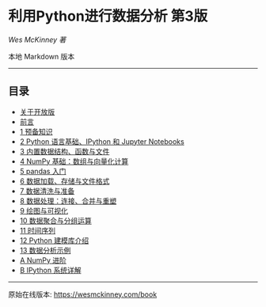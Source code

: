 # 利用Python进行数据分析 第3版

*Wes McKinney 著*

本地 Markdown 版本

---

## 目录

- [关于开放版](about_the_open_edition.md)
- [前言](00_preface.md)
- [1 预备知识](01_preliminaries.md)
- [2 Python 语言基础、IPython 和 Jupyter Notebooks](02_python_language_basics,_ipython,_and_jupyter_notebooks.md)
- [3 内置数据结构、函数与文件](03_built-in_data_structures,_functions,_and_files.md)
- [4 NumPy 基础：数组与向量化计算](04_numpy_basics__arrays_and_vectorized_computation.md)
- [5 pandas 入门](05_getting_started_with_pandas.md)
- [6 数据加载、存储与文件格式](06_data_loading,_storage,_and_file_formats.md)
- [7 数据清洗与准备](07_data_cleaning_and_preparation.md)
- [8 数据处理：连接、合并与重塑](08_data_wrangling__join,_combine,_and_reshape.md)
- [9 绘图与可视化](09_plotting_and_visualization.md)
- [10 数据聚合与分组运算](10_data_aggregation_and_group_operations.md)
- [11 时间序列](11_time_series.md)
- [12 Python 建模库介绍](12_introduction_to_modeling_libraries_in_python.md)
- [13 数据分析示例](13_data_analysis_examples.md)
- [A NumPy 进阶](A_advanced_numpy.md)
- [B IPython 系统详解](B_more_on_the_ipython_system.md)

---
原始在线版本: https://wesmckinney.com/book  
